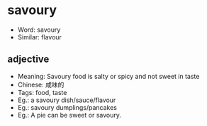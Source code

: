 # savoury

- Word: savoury
- Similar: flavour

## adjective

- Meaning: Savoury food is salty or spicy and not sweet in taste
- Chinese: 咸味的
- Tags: food, taste
- Eg.: a savoury dish/sauce/flavour
- Eg.: savoury dumplings/pancakes
- Eg.: A pie can be sweet or savoury.

